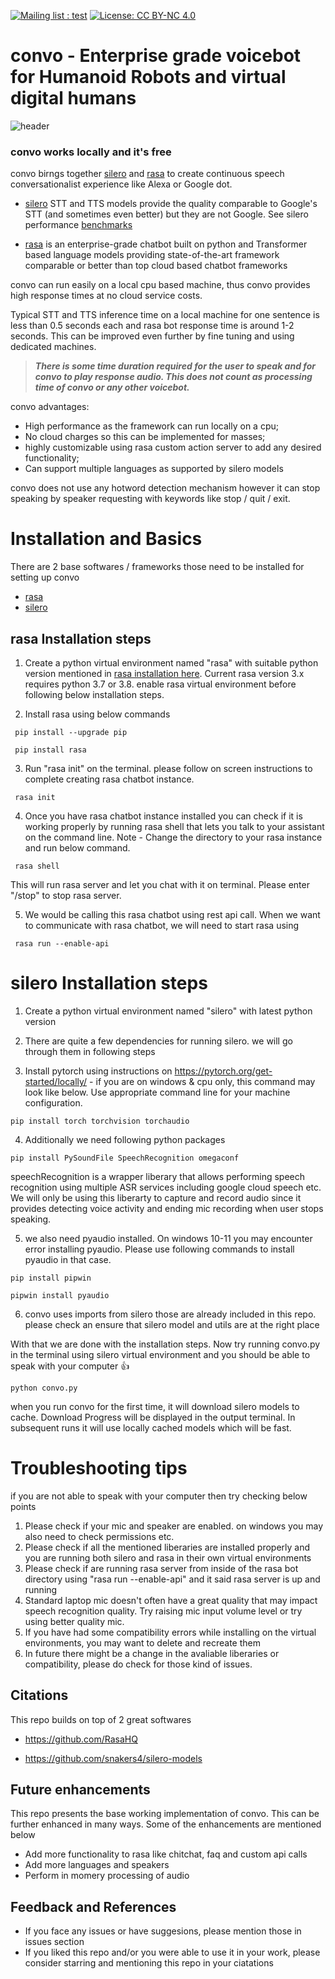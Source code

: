 
 [![Mailing list : test](http://img.shields.io/badge/Email-gray.svg?style=for-the-badge&logo=gmail)](mailto:ashutosh.dongare@gmail.com) [![License: CC BY-NC 4.0](https://img.shields.io/badge/License-GNU%20AGPL%203.0-lightgrey.svg?style=for-the-badge)](https://github.com/AshutoshDongare/convo/blob/main/LICENSE)


# convo - Enterprise grade voicebot for Humanoid Robots and virtual digital humans

![header](https://user-images.githubusercontent.com/18417621/161523640-a8cb4eea-0f74-4fff-ba0a-02182bd03a33.png)

### convo works locally and it's free

convo birngs together [silero](https://github.com/snakers4/silero-models) and [rasa](https://github.com/RasaHQ) to create continuous speech conversationalist experience like Alexa or Google dot. 

 - [silero](https://github.com/snakers4/silero-models) STT and TTS models provide the quality comparable to Google's STT (and sometimes even better) but they are not  Google. See silero performance [benchmarks](https://github.com/snakers4/silero-models/wiki/Quality-Benchmarks) 

 - [rasa](https://github.com/RasaHQ) is an enterprise-grade chatbot built on python and Transformer based language models providing state-of-the-art framework comparable or better than top cloud based chatbot frameworks 

convo can run easily on a local cpu based machine, thus convo provides high response times at no cloud service costs.

Typical STT and TTS inference time on a local machine for one sentence is less than 0.5 seconds each and rasa bot response time is around 1-2 seconds. This can be improved even further by fine tuning and using dedicated machines. 

>***There is some time duration required for the user to speak and for convo to play response audio. This does not count as processing time of convo or any other voicebot.***

  
convo advantages:
- High performance as the framework can run locally on a cpu;
- No cloud charges so this can be implemented for masses;
- highly customizable using rasa custom action server to add any desired functionality;
- Can support multiple languages as supported by silero models

convo does not use any hotword detection mechanism however it can stop speaking by speaker requesting with keywords like stop / quit / exit.   


# Installation and Basics

There are 2 base softwares / frameworks those need to be installed for setting up convo 

- [rasa](https://github.com/RasaHQ)
- [silero](https://github.com/snakers4/silero-models)


## rasa Installation steps

1) Create a python virtual environment named "rasa" with suitable python version mentioned in [rasa installation here](https://rasa.com/docs/rasa/installation/). Current rasa version 3.x requires python 3.7 or 3.8. enable rasa virtual environment before following below installation steps.

2) Install rasa using below commands
```
 pip install --upgrade pip
 
 pip install rasa
```  
3) Run "rasa init" on the terminal. please follow on screen instructions to complete creating rasa chatbot instance. 
```
 rasa init
```
    
4) Once you have rasa chatbot instance installed you can check if it is working properly by running rasa shell that lets you talk to your assistant on the command line. Note - Change the directory to your rasa instance and run below command.     
```
 rasa shell
```
   This will run rasa server and let you chat with it on terminal. Please enter "/stop" to stop rasa server.
    
5) We would be calling this rasa chatbot using rest api call. When we want to communicate with rasa chatbot, we will need to start rasa using 
```
 rasa run --enable-api
```

# silero Installation steps
    
1) Create a python virtual environment named "silero" with latest python version 
    
2) There are quite a few dependencies for running silero. we will go through them in following steps
    
3) Install pytorch using instructions on https://pytorch.org/get-started/locally/ - if you are on windows & cpu only, this command may look like below. Use appropriate command line for your machine configuration.
    
``` 
pip install torch torchvision torchaudio
```

4) Additionally we need following python packages
    
```
pip install PySoundFile SpeechRecognition omegaconf
```

speechRecognition is a wrapper liberary that allows performing speech recognition using multiple ASR services including google cloud speech etc. We will only be using this liberarty to capture and record audio since it provides detecting voice activity and ending mic recording when user stops speaking.
    
5) we also need pyaudio installed. On windows 10-11 you may encounter error installing pyaudio. Please use following commands to install pyaudio in that case.
    
``` 
pip install pipwin 
    
pipwin install pyaudio 
```

6) convo uses imports from silero those are already included in this repo. please check an ensure that silero model and utils are at the right place

With that we are done with the installation steps. Now try running convo.py in the terminal using silero virtual environment and you should be able to speak with your computer :thumbsup:
```
python convo.py
```

when you run convo for the first time, it will download silero models to cache. Download Progress will be displayed in the output terminal. In subsequent runs it will use locally cached models which will be fast.

# Troubleshooting tips

if you are not able to speak with your computer then try checking below points

1) Please check if your mic and speaker are enabled. on windows you may also need to check permissions etc.
2) Please check if all the mentioned liberaries are installed properly and you are running both silero and rasa in their own virtual environments
3) Please check if are running rasa server from inside of the rasa bot directory using "rasa run --enable-api" and it said rasa server is up and running
4) Standard laptop mic doesn't often have a great quality that may impact speech recognition quality. Try raising mic input volume level or try using better quality mic.
5) If you have had some compatibility errors while installing on the virtual environments, you may want to delete and recreate them
6) In future there might be a change in the avaliable liberaries or compatibility, please do check for those kind of issues.
 

## Citations

This repo builds on top of 2 great softwares

  - https://github.com/RasaHQ

  - https://github.com/snakers4/silero-models


## Future enhancements

This repo presents the base working implementation of convo. This can be further enhanced in many ways. Some of the enhancements are mentioned below 
 - Add more functionality to rasa like chitchat, faq and custom api calls
 - Add more languages and speakers
 - Perform in momery processing of audio


## Feedback and References

- If you face any issues or have suggesions, please mention those in issues section
- If you liked this repo and/or you were able to use it in your work, please consider starring and mentioning this repo in your ciatations

